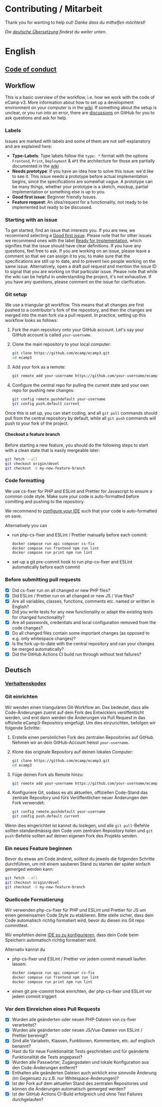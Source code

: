 <h1><span lang="en">Contributing</span> / <span lang="de">Mitarbeit</span></h1>

<span lang="en">Thank you for wanting to help out!</span> <em lang="de">Danke dass du mithelfen möchtest!</em>

<em lang="de">Die <a href="#deutsch">deutsche Übersetzung</a> findest du weiter unten.</em>

# English

## [Code of conduct](https://www.ecamp3.ch/en/code-of-conduct)

## Workflow
This is a basic overview of the workflow, i.e. how we work with the code of eCamp v3. More information about how to set up a development environment on your computer is in the [wiki](https://github.com/ecamp/ecamp3/wiki/installation).
If something about the setup is unclear, or you run into an error, there are [discussions](https://github.com/ecamp/ecamp3/discussions) on GitHub for you to ask questions and ask for help.
### Labels
Issues are marked with labels and some of them are not self-explanatory and are explained here:
- **Type-Labels**:
  Type labels follow the `type: *` format with the options `Frontend`, `Print`, `Deployment` & `API` the architecture for those are partially documented in the [wiki](https://github.com/ecamp/ecamp3/wiki/architecture-frontend)
- **Needs prototype**: If you have an idea how to solve this issue: we'd like to see it. This issue needs a prototype before actual implementation begins, since the specifications are somewhat vague. A prototype can be many things, whether your prototype is a sketch, mockup, partial implementation or something else is up to you.
- **Good first issue**: Beginner friendly Issues.
- **Feature request**: An idea/request for a functionality, not ready to be implemented but ready to be discussed.

### Starting with an issue
To get started, find an issue that interests you. If you are new, we recommend selecting a [Good first issue](https://github.com/ecamp/ecamp3/labels/Good%20first%20issue).
Please note that for other issues we recommend ones with the label [Ready for Implementation](https://github.com/ecamp/ecamp3/issues?q=is%3Aopen+is%3Aissue+label%3A%22Ready+for+implementation%22), which signifies that the issue should have clear definitions. If you have any questions, feel free to ask.
If you are working on an issue, please leave a comment so that we can assign it to you, to make sure that the specifications are still up to date, and to prevent two people working on the same issue.
Alternatively, open a draft pull request and mention the issue ID to signal that you are working on that particular issue.
Please note that while the wiki can be helpful in understanding the project, it's not exhaustive. If you have any questions, please comment on the issue for clarification.

### Git setup

We use a triangular git workflow. This means that all changes are first pushed to a contributor's fork of the repository, and then the changes are merged into the main fork via a pull request. In practice, setting up this workflow looks as follows:

1. Fork the main repository onto your GitHub account. Let's say your GitHub account is called `your-username`.

2. Clone the main repository to your local computer:

   ```bash
   git clone https://github.com/ecamp/ecamp3.git
   cd ecamp3
   ```

3. Add your fork as a remote:

   ```bash
   git remote add your-username https://github.com/your-username/ecamp3.git
   ```

4. Configure the central repo for pulling the current state and your own repo for pushing new changes:

   ```bash
   git config remote.pushdefault your-username
   git config push.default current
   ```

Once this is set up, you can start coding, and all `git pull` commands should pull from the central repository by default, while all `git push` commands will push to your fork of the project.

#### Checkout a feature branch

Before starting a new feature, you should do the following steps to start with a clean state that is easily mergeable later:

```bash
git fetch --all
git checkout origin/devel
git checkout -b my-new-feature-branch
```

### Code formatting

We use cs-fixer for PHP and ESLint and Prettier for Javascript to ensure a common code style. Make sure your code is auto-formatted before comitting and pushing to the repository.

We recommend to [configure your IDE](https://github.com/ecamp/ecamp3/wiki/installation-development-windows#code-auto-formatting) such that your code is auto-formatted on save.

Alternatively you can

- run php-cs-fixer and ESLint / Prettier manually before each commit:
  ```bash
  docker compose run api composer cs-fix
  docker compose run frontend npm run lint
  docker compose run print npm run lint
  ```
- set-up a git pre-commit hook to run php-cs-fixer and ESLint automatically before each commit

### Before submitting pull requests

- [x] Did cs-fixer run on all changed or new PHP files?
- [x] Did ESLint / Prettier run on all changed or new JS / Vue files?
- [x] Are all variables, classes, functions, comments etc. named or written in English?
- [x] Did you write tests for any new functionality or adapt the existing tests for changed functionality?
- [x] Are all passwords, credentials and local configuration removed from the code changes?
- [x] Do all changed files contain some important changes (as opposed to e.g. only whitespace changes)?
- [x] Is the fork up-to-date with the central repository and can your changes be merged automatically?
- [x] Did the GitHub Actions CI build run through without test failures?

## Deutsch

### [Verhaltenskodex](https://www.ecamp3.ch/de/verhaltenskodex)

### Git einrichten

Wir wenden einen triangulären Git-Workflow an. Das bedeutet, dass alle Code-Änderungen zuerst auf dem Fork des Entwicklers veröffentlicht werden, und erst dann werden die Änderungen via Pull Request in das offizielle eCamp3-Repository eingefügt. Um dies einzurichten, befolgen wir folgende Schritte:

1. Erstelle einen persönlichen Fork des zentralen Repositories auf GitHub. Nehmen wir an dein GitHub-Account heisst `your-username`.

2. Klone das originale Repository auf deinen lokalen Computer:

   ```bash
   git clone https://github.com/ecamp/ecamp3.git
   cd ecamp3
   ```

3. Füge deinen Fork als Remote hinzu:

   ```bash
   git remote add your-username https://github.com/your-username/ecamp3.git
   ```

4. Konfiguriere Git, sodass es als aktuellen, offiziellen Code-Stand das zentrale Repository und fürs Veröffentlichen neuer Änderungen den Fork verwendet:

   ```bash
   git config remote.pushdefault your-username
   git config push.default current
   ```

Wenn dies eingerichtet ist kannst du loslegen, und alle `git pull`-Befehle sollten standardmässig den Code vom zentralen Repository holen und `git push`-Befehle sollten auf deinen eigenen Fork des Projekts senden.

### Ein neues Feature beginnen

Bevor du etwas am Code änderst, solltest du jeweils die folgenden Schritte durchführen, um mit einem sauberen Stand zu starten der später einfach gemerged werden kann:

```bash
git fetch --all
git checkout origin/devel
git checkout -b my-new-feature-branch
```

### Quellcode Formatierung

Wir verwenden php-cs-fixer für PHP und ESLint und Prettier für JS um einen gemeinsamen Code Style zu etablieren. Bitte stelle sicher, dass dein Code automatisch richtig formatiert wird, bevor du diesen ins Git repo committest.

Wir empfehlen deine [IDE so zu konfigurieren](https://github.com/ecamp/ecamp3/wiki/installation-development-windows#code-auto-formatting), dass dein Code beim Speichern automatisch richtig formatiert wird.

Alternativ kannst du

- php-cs-fixer und ESLint / Prettier vor jedem commit manuell laufen lassen:
  ```bash
  docker compose run api composer cs-fix
  docker compose run frontend npm run lint
  docker compose run print npm run lint
  ```
- einen git pre-commit hook einrichten, der php-cs-fixer und ESLint vor jedem commit triggert

### Vor dem Einreichen eines Pull Requests

- [x] Wurden alle geänderten oder neuen PHP-Dateien von cs-fixer verarbeitet?
- [x] Wurden alle geänderten oder neuen JS/Vue-Dateien von ESLint / Prettier bereinigt?
- [x] Sind alle Variabeln, Klassen, Funktionen, Kommentare, etc. auf englisch benannt?
- [x] Hast du für neue Funktionalität Tests geschrieben und für geänderte Funktionalität die Tests angepasst?
- [x] Wurden alle Passwörter, Zugangsdaten und lokale Konfiguration aus den Code-Änderungen entfernt?
- [x] Enthalten alle geänderten Dateien auch wirklich eine sinnvolle Änderung (im Gegensatz zu z.B. nur Whitespace-Änderungen)?
- [x] Ist der Fork auf dem aktuellen Stand des zentralen Repositories und können die Änderungen automatisch gemerged werden?
- [x] Ist der GitHub Actions CI-Build erfolgreich und ohne Test Failures durchgelaufen?
